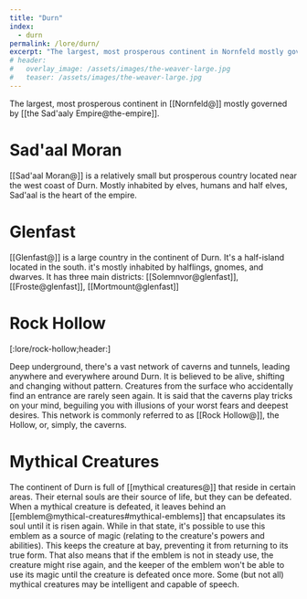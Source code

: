 ```yaml
---
title: "Durn"
index:
  - durn
permalink: /lore/durn/
excerpt: "The largest, most prosperous continent in Nornfeld mostly governed by the Sad'aaly Empire."
# header:
#   overlay_image: /assets/images/the-weaver-large.jpg
#   teaser: /assets/images/the-weaver-large.jpg
---
```


The largest, most prosperous continent in [[Nornfeld@]] mostly governed by [[the Sad'aaly Empire@the-empire]].

# Sad'aal Moran
[[Sad'aal Moran@]] is a relatively small but prosperous country located near the west coast of Durn. Mostly inhabited by elves, humans and half elves, Sad'aal is the heart of the empire.

# Glenfast
[[Glenfast@]] is a large country in the continent of Durn.
It's a half-island located in the south. it's mostly inhabited by halflings, gnomes, and dwarves.
It has three main districts: [[Solemnvor@glenfast]], [[Froste@glenfast]], [[Mortmount@glenfast]]

# Rock Hollow

[:lore/rock-hollow;header:]

Deep underground, there's a vast network of caverns and tunnels, leading anywhere and everywhere around Durn. It is believed to be alive, shifting and changing without pattern. Creatures from the surface who accidentally find an entrance are rarely seen again. It is said that the caverns play tricks on your mind, beguiling you with illusions of your worst fears and deepest desires.
This network is commonly referred to as [[Rock Hollow@]], the Hollow, or, simply, the caverns.

# Mythical Creatures
The continent of Durn is full of [[mythical creatures@]] that reside in certain areas. Their eternal souls are their source of life, but they can be defeated. When a mythical creature is defeated, it leaves behind an [[emblem@mythical-creatures#mythical-emblems]] that encapsulates its soul until it is risen again. While in that state, it's possible to use this emblem as a source of magic (relating to the creature's powers and abilities). This keeps the creature at bay, preventing it from returning to its true form. That also means that if the emblem is not in steady use, the creature might rise again, and the keeper of the emblem won't be able to use its magic until the creature is defeated once more.
Some (but not all) mythical creatures may be intelligent and capable of speech.
